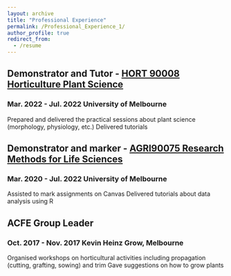 ```yaml
---
layout: archive
title: "Professional Experience"
permalink: /Professional_Experience_1/
author_profile: true
redirect_from:
  - /resume
---
```

## Demonstrator and Tutor - [HORT 90008 Horticulture Plant Science](https://handbook.unimelb.edu.au/2022/subjects/hort90008)
### Mar. 2022 - Jul. 2022	University of Melbourne
Prepared and delivered the practical sessions about plant science (morphology, physiology, etc.)
Delivered tutorials
## Demonstrator and marker - [AGRI90075 Research Methods for Life Sciences](https://handbook.unimelb.edu.au/2020/subjects/agri90075)
### Mar. 2020 - Jul. 2022	University of Melbourne
Assisted to mark assignments on Canvas
Delivered tutorials about data analysis using R
## ACFE Group Leader
### Oct. 2017 - Nov. 2017	Kevin Heinz Grow, Melbourne
Organised workshops on horticultural activities including propagation (cutting, grafting, sowing) and trim
Gave suggestions on how to grow plants

